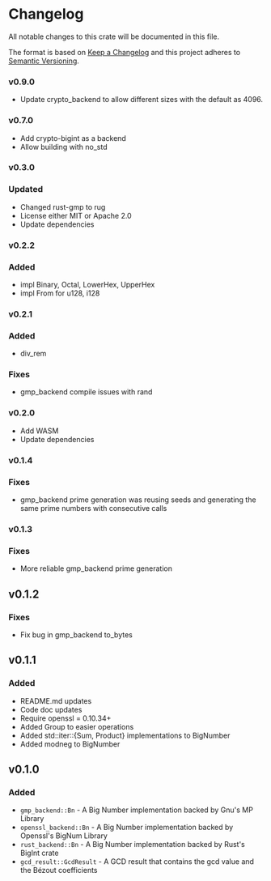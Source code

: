 # Changelog

All notable changes to this crate will be documented in this file.

The format is based on [Keep a Changelog](http://keepachangelog.com/en/1.0.0/)
and this project adheres to [Semantic Versioning](https://semver.org/spec/v2.0.0.html).

### v0.9.0

- Update crypto_backend to allow different sizes with the default as 4096. 

### v0.7.0

- Add crypto-bigint as a backend
- Allow building with no_std

### v0.3.0

### Updated

- Changed rust-gmp to rug
- License either MIT or Apache 2.0
- Update dependencies

### v0.2.2

### Added

- impl Binary, Octal, LowerHex, UpperHex
- impl From for u128, i128

### v0.2.1

### Added
- div_rem 
  
### Fixes 

- gmp_backend compile issues with rand

### v0.2.0

- Add WASM
- Update dependencies

### v0.1.4

### Fixes

- gmp_backend prime generation was reusing seeds and generating the same prime numbers with consecutive calls

### v0.1.3

### Fixes

- More reliable gmp_backend prime generation

## v0.1.2

### Fixes

- Fix bug in gmp_backend to_bytes

## v0.1.1

### Added

- README.md updates
- Code doc updates
- Require openssl = 0.10.34+
- Added Group to easier operations
- Added std::iter::{Sum, Product} implementations to BigNumber
- Added modneg to BigNumber

## v0.1.0

### Added

- `gmp_backend::Bn` - A Big Number implementation backed by Gnu's MP Library
- `openssl_backend::Bn` - A Big Number implementation backed by Openssl's BigNum Library
- `rust_backend::Bn` - A Big Number implementation backed by Rust's BigInt crate
- `gcd_result::GcdResult` - A GCD result that contains the gcd value and the Bézout coefficients

